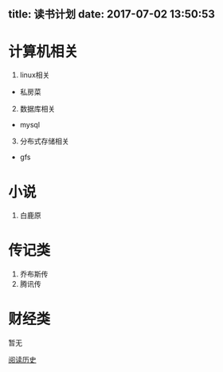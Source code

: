 title: 读书计划
date: 2017-07-02 13:50:53
---

# 计算机相关
1. linux相关
* 私房菜
2. 数据库相关
* mysql
3. 分布式存储相关
* gfs

# 小说
1. 白鹿原

# 传记类
1. 乔布斯传
2. 腾讯传

# 财经类
暂无

[阅读历史][1]

[1]: read_history.html
